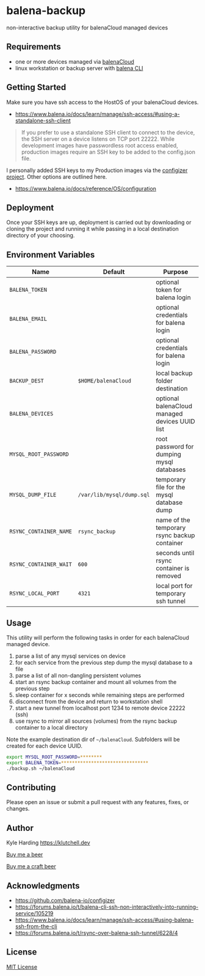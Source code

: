 # balena-backup

non-interactive backup utility for balenaCloud managed devices

## Requirements

- one or more devices managed via [balenaCloud](https://www.balena.io/cloud/)
- linux workstation or backup server with [balena CLI](https://www.balena.io/docs/reference/balena-cli/)

## Getting Started

Make sure you have ssh access to the HostOS of your balenaCloud devices.

- <https://www.balena.io/docs/learn/manage/ssh-access/#using-a-standalone-ssh-client>

> If you prefer to use a standalone SSH client to connect to the device, the SSH server on a device listens on TCP port 22222. While development images have passwordless root access enabled, production images require an SSH key to be added to the config.json file.

I personally added SSH keys to my Production images via the [configizer project](https://github.com/balena-io-playground/configizer). Other options are outlined here.

- <https://www.balena.io/docs/reference/OS/configuration>

## Deployment

Once your SSH keys are up, deployment is carried out by downloading or cloning the project and running it while passing in a local destination directory of your choosing.

## Environment Variables

| Name                   | Default                   | Purpose                                        |
| ---------------------- | ------------------------- | ---------------------------------------------- |
| `BALENA_TOKEN`         |                           | optional token for balena login                |
| `BALENA_EMAIL`         |                           | optional credentials for balena login          |
| `BALENA_PASSWORD`      |                           | optional credentials for balena login          |
| `BACKUP_DEST`          | `$HOME/balenaCloud`       | local backup folder destination                |
| `BALENA_DEVICES`       |                           | optional balenaCloud managed devices UUID list |
| `MYSQL_ROOT_PASSWORD`  |                           | root password for dumping mysql databases      |
| `MYSQL_DUMP_FILE`      | `/var/lib/mysql/dump.sql` | temporary file for the mysql database dump     |
| `RSYNC_CONTAINER_NAME` | `rsync_backup`            | name of the temporary rsync backup container   |
| `RSYNC_CONTAINER_WAIT` | `600`                     | seconds until rsync container is removed       |
| `RSYNC_LOCAL_PORT`     | `4321`                    | local port for temporary ssh tunnel            |

## Usage

This utility will perform the following tasks in order for each balenaCloud managed device.

1. parse a list of any mysql services on device
2. for each service from the previous step dump the mysql database to a file
3. parse a list of all non-dangling persistent volumes
4. start an rsync backup container and mount all volumes from the previous step
5. sleep container for x seconds while remaining steps are performed
6. disconnect from the device and return to workstation shell
7. start a new tunnel from localhost port 1234 to remote device 22222 (ssh)
8. use rsync to mirror all sources (volumes) from the rsync backup container to a local directory

Note the example destination dir of `~/balenaCloud`. Subfolders will be created for each device UUID.

```bash
export MYSQL_ROOT_PASSWORD=********
export BALENA_TOKEN=********************************
./backup.sh ~/balenaCloud
```

## Contributing

Please open an issue or submit a pull request with any features, fixes, or changes.

## Author

Kyle Harding <https://klutchell.dev>

[Buy me a beer](https://kyles-tip-jar.myshopify.com/cart/31356319498262:1?channel=buy_button)

[Buy me a craft beer](https://kyles-tip-jar.myshopify.com/cart/31356317859862:1?channel=buy_button)

## Acknowledgments

- <https://github.com/balena-io/configizer>
- <https://forums.balena.io/t/balena-cli-ssh-non-interactively-into-running-service/105219>
- <https://www.balena.io/docs/learn/manage/ssh-access/#using-balena-ssh-from-the-cli>
- <https://forums.balena.io/t/rsync-over-balena-ssh-tunnel/6228/4>

## License

[MIT License](./LICENSE)
